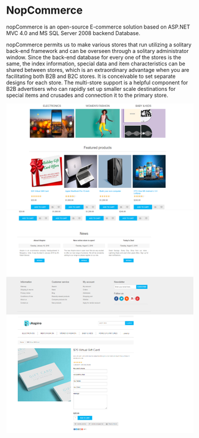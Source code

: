 # NopCommerce

nopCommerce is an open-source E-commerce solution based on ASP.NET MVC 4.0 and MS SQL Server 2008 backend Database.

nopCommerce permits us to make various stores that run utilizing a solitary back-end framework and can be overseen through a solitary administrator window. Since the back-end database for every one of the stores is the same, the index information, special data and item characteristics can be shared between stores, which is an extraordinary advantage when you are facilitating both B2B and B2C stores. It is conceivable to set separate designs for each store. The multi-store support is a helpful component for B2B advertisers who can rapidly set up smaller scale destinations for special items and crusades and connection it to the primary store.



![Banner](https://github.com/rajibsahani29/NopCommerce/blob/master/1.png?raw=true "Banner")
![Banner](https://github.com/rajibsahani29/NopCommerce/blob/master/2.png?raw=true "Banner")
![Banner](https://github.com/rajibsahani29/NopCommerce/blob/master/3.png?raw=true "Banner")
